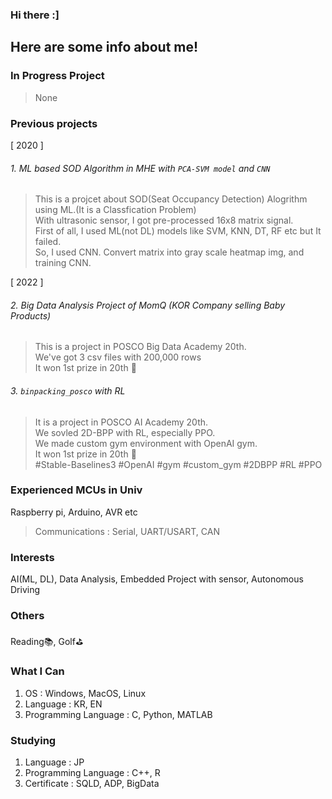 ### Hi there :]

Here are some info about me!
---

### In Progress Project
> None

### Previous projects
[ 2020 ]
###### 1. ML based SOD Algorithm in MHE with `PCA-SVM model` and `CNN`
 > This is a projcet about SOD(Seat Occupancy Detection) Alogrithm using ML.(It is a Classfication Problem)<br>
 > With ultrasonic sensor, I got pre-processed 16x8 matrix signal.<br>
 > First of all, I used ML(not DL) models like SVM, KNN, DT, RF etc but It failed.<br>
 > So, I used CNN. Convert matrix into gray scale heatmap img, and training CNN.

[ 2022 ]
###### 2. Big Data Analysis Project of MomQ (KOR Company selling Baby Products)
 > This is a project in POSCO Big Data Academy 20th.<br>
 > We've got 3 csv files with 200,000 rows<br>
 > It won 1st prize in 20th 🥇

###### 3. `binpacking_posco` with RL
> It is a project in POSCO AI Academy 20th.<br>
> We sovled 2D-BPP with RL, especially PPO. <br>
> We made custom gym environment with OpenAI gym. <br>
> It won 1st prize in 20th 🥇 <br>
> #Stable-Baselines3 #OpenAI #gym #custom_gym #2DBPP #RL #PPO

### Experienced MCUs in Univ
Raspberry pi, Arduino, AVR etc
> Communications : Serial, UART/USART, CAN

### Interests
AI(ML, DL), Data Analysis, Embedded Project with sensor, Autonomous Driving
### Others
Reading📚, Golf⛳

### What I Can
1. OS : Windows, MacOS, Linux
2. Language : KR, EN
3. Programming Language : C, Python, MATLAB

### Studying
1. Language : JP
2. Programming Language : C++, R
3. Certificate : SQLD, ADP, BigData
